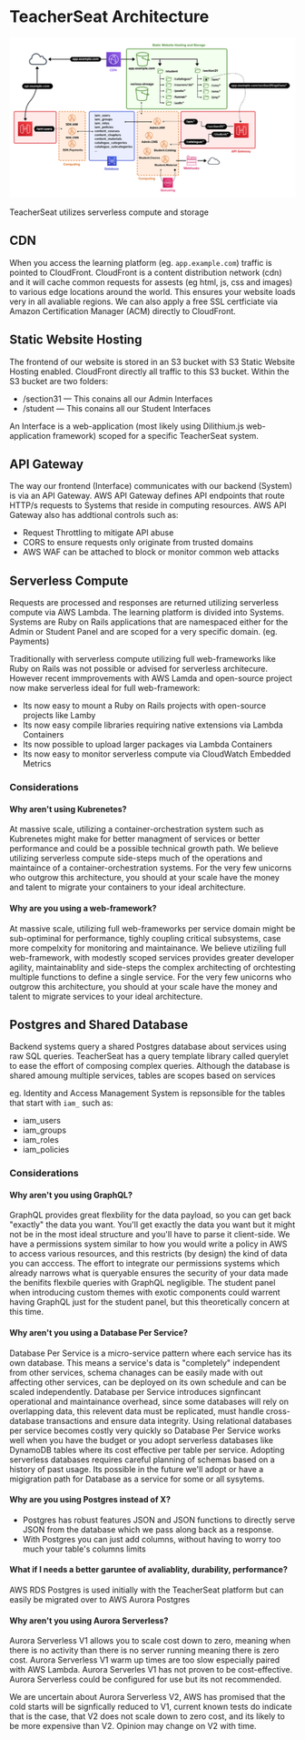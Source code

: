 # TeacherSeat Architecture

![](media/overview-architecture-cloud.png)

TeacherSeat utilizes serverless compute and storage 

## CDN  

When you access the learning platform (eg. `app.example.com`) traffic is pointed to CloudFront. CloudFront is a content distribution network (cdn) and it will cache common requests for assests (eg html, js, css and images) to various edge locations around the world. This ensures your website loads very in all avaliable regions. We can also apply a free SSL certficiate via Amazon Certification Manager (ACM) directly to CloudFront.

## Static Website Hosting

The frontend of our website is stored in an S3 bucket with S3 Static Website Hosting enabled. CloudFront directly all traffic to this S3 bucket. Within the S3 bucket are two folders:
- /section31 — This conains all our Admin Interfaces
- /student  — This conains all our Student Interfaces

An Interface is a web-application (most likely using Dilithium.js web-application framework) scoped for a specific TeacherSeat system.

## API Gateway

The way our frontend (Interface) communicates with our backend (System) is via an API Gateway. AWS API Gateway defines API endpoints that route HTTP/s requests to Systems that reside in computing resources. AWS API Gateway also has addtional controls such as:
- Request Throttling to mitigate API abuse
- CORS to ensure requests only originate from trusted domains
- AWS WAF can be attached to block or monitor common web attacks

## Serverless Compute

Requests are processed and responses are returned utilizing serverless compute via AWS Lambda. The learning platform is divided into Systems. Systems are Ruby on Rails applications that are namespaced either for the Admin or Student Panel and are scoped for a very specific domain. (eg. Payments)

Traditionally with serverless compute utilizing full web-frameworks like Ruby on Rails was not possible or advised for serverless architecure. However recent immprovements with AWS Lamda and open-source project now make serverless ideal for full web-framework:

- Its now easy to mount a Ruby on Rails projects with open-source projects like Lamby
- Its now easy compile libraries requiring native extensions via Lambda Containers
- Its now possible to upload larger packages via Lambda Containers
- Its now easy to monitor serverless compute via CloudWatch Embedded Metrics

### Considerations

#### Why aren't using Kubrenetes? 
At massive scale, utilizing a container-orchestration system such as Kubrenetes might make for better managment of services or better performance and could be a possible technical growth path. We believe utilizing serverless compute side-steps much of the operations and maintaince of a container-orchestration systems. For the very few unicorns who outgrow this architecture, you should at your scale have the money and talent to migrate your containers to your ideal architecture.

#### Why are you using a web-framework?
At massive scale, utilizing full web-frameworks per service domain might be sub-optiminal for performance, tighly coupling critical subsystems, case more compelxity for monitoring and maintainance. We believe utiziling full web-framework, with modestly scoped services provides greater developer agility, maintainablity and side-steps the complex architecting of orchtesting multiple functions to define a single service. For the very few unicorns who outgrow this architecture, you should at your scale have the money and talent to migrate services to your ideal architecture.

## Postgres and Shared Database

Backend systems query a shared Postgres database about services using raw SQL queries. TeacherSeat has a query template library called querylet to ease the effort of composing complex queries. Although the database is shared amoung multiple services, tables are scopes based on services 

eg. Identity and Access Management System is repsonsible for the tables that start with `iam_` such as:
- iam_users
- iam_groups
- iam_roles
- iam_policies


### Considerations

#### Why aren't you using GraphQL?
GraphQL provides great flexbility for the data payload, so you can get back "exactly" the data you want. You'll get exactly the data you want but it might not be in the most ideal structure and you'll have to parse it client-side. We have a permissions system similar to how you would write a policy in AWS to access various resources, and this restricts (by design) the kind of data you can acccess. The effort to integrate our permissions systems which already narrows what is queryable  ensures the security of your data made the benifits flexbile queries with GraphQL negligible. The student panel when introducing custom themes with exotic components could warrent having GraphQL just for the student panel, but this theoretically concern at this time. 

#### Why aren't you using a Database Per Service?
Database Per Service is a micro-service pattern where each service has its own database. This means a service's data is "completely" independent from other services, schema chanages can be easily made with out affecting other services, can be deployed on its own schedule and can be scaled independently. Database per Service introduces signfincant operational and maintainance overhead, since some databases will rely on overlapping data, this relevent data must be replicated, must handle cross-database transactions and ensure data integrity. Using relational databases per service becomes costly very quickly so Database Per Service works  well when you have the budget or you adopt serverless databases like DynamoDB tables where its cost effective per table per service. Adopting serverless databases requires careful planning of schemas based on a history of past usage. Its possible in the future we'll adopt or have a migigration path for Database as a service for some or all sysytems.

#### Why are you using Postgres instead of X?
- Postgres has robust features JSON and JSON functions to directly serve JSON from the database which we pass along back as a response.
- With Postgres you can just add columns, without having to worry too much your table's columns limits

#### What if I needs a better garuntee of avaliablity, durability, performance? 

AWS RDS Postgres is used initially with the TeacherSeat platform but can easily be migrated over to AWS Aurora Postgres

#### Why aren't you using Aurora Serverless?

Aurora Serverless V1 allows you to scale cost down to zero, meaning when there is no activity than there is no server running meaning there is zero cost. Aurora Serverless V1 warm up times are too slow especially paired with AWS Lambda. Aurora Serverles V1 has not proven to be cost-effective. Aurora Serverless could be configured for use but its not recommended.

We are uncertain about Aurora Serverless V2, AWS has promised that the cold starts will be signfically reduced to V1, current known tests do indicate that is the case, that V2 does not scale down to zero cost, and its likely to be more expensive than V2. Opinion may change on V2 with time.
